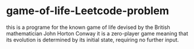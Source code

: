 # game-of-life-Leetcode-problem
this is a programe for the known game of life devised by the British mathematician John Horton Conway it is a zero-player game meaning that its evolution is determined by its initial state, requiring no further input.
